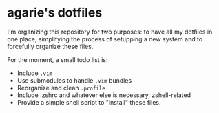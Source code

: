 # agarie's dotfiles

I'm organizing this repository for two purposes: to have all my dotfiles in one place, simplifying the process of setupping a new system and to forcefully organize these files.

For the moment, a small todo list is:

- Include `.vim`
- Use submodules to handle `.vim` bundles
- Reorganize and clean `.profile`
- Include .zshrc and whatever else is necessary, zshell-related
- Provide a simple shell script to "install" these files.
